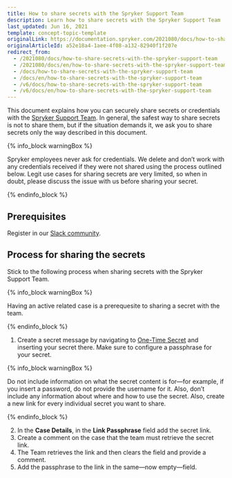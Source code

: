 ```yaml
---
title: How to share secrets with the Spryker Support Team
description: Learn how to share secrets with the Spryker Support Team
last_updated: Jun 16, 2021
template: concept-topic-template
originalLink: https://documentation.spryker.com/2021080/docs/how-to-share-secrets-with-the-spryker-support-team
originalArticleId: a52e18a4-1aee-4f08-a132-82940f1f207e
redirect_from:
  - /2021080/docs/how-to-share-secrets-with-the-spryker-support-team
  - /2021080/docs/en/how-to-share-secrets-with-the-spryker-support-team
  - /docs/how-to-share-secrets-with-the-spryker-support-team
  - /docs/en/how-to-share-secrets-with-the-spryker-support-team
  - /v6/docs/how-to-share-secrets-with-the-spryker-support-team
  - /v6/docs/en/how-to-share-secrets-with-the-spryker-support-team
---
```


This document explains how you can securely share secrets or credentials with the [Spryker Support Team](/docs/scos/user/intro-to-spryker/support/getting-support.html). In general, the safest way to share secrets is not to share them, but if the situation demands it, we ask you to share secrets only the way described in this document.

{% info_block warningBox %}

Spryker employees never ask for credentials. We delete and don’t work with any credentials received if they were not shared using the process outlined below. Legit use cases for sharing secrets are very limited, so when in doubt, please discuss the issue with us before sharing your secret.

{% endinfo_block %}

## Prerequisites

Register in our [Slack community](https://spryker.com/support/).

## Process for sharing the secrets

Stick to the following process when sharing secrets with the Spryker Support Team. 

{% info_block warningBox %}

Having an active related case is a prerequesite to sharing a secret with the team.

{% endinfo_block %}

1. Create a secret message by navigating to [One-Time Secret](https://onetimesecret.com/) and inserting your secret there. Make sure to configure a passphrase for your secret.

{% info_block warningBox %}

Do not include information on what the secret content is for—for example, if you insert a password, do not provide the username for it. Also, don’t include any information about where and how to use the secret. Also, create a new link for every individual secret you want to share.

{% endinfo_block %}

2. In the **Case Details**, in the **Link Passphrase** field add the secret link. 
3. Create a comment on the case that the team must retrieve the secret link.
3. The Team retrieves the link and then clears the field and provide a comment.
4. Add the passphrase to the link in the same—now empty—field.
